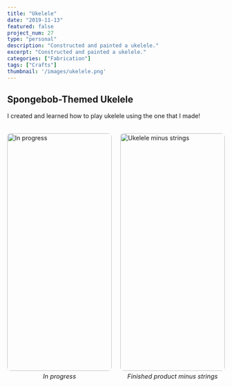 ```yaml
---
title: "Ukelele"
date: "2019-11-13"
featured: false
project_num: 27
type: "personal"
description: "Constructed and painted a ukelele."
excerpt: "Constructed and painted a ukelele."
categories: ["Fabrication"]
tags: ["Crafts"]
thumbnail: '/images/ukelele.png'
---
```

## Spongebob-Themed Ukelele
I created and learned how to play ukelele using the one that I made!
<div class="photo-row">
  <figure>
    <img src="/images/ukelele-constructing.jpg" alt="In progress">
    <figcaption>In progress</figcaption>
  </figure>
  <figure>
    <img src="/images/ukelele.png" alt="Ukelele minus strings">
    <figcaption>Finished product minus strings</figcaption>
  </figure>
</div>

<style>
.photo-row {
  display: grid;
  grid-template-columns: repeat(2, 1fr);
  gap: 20px;
  align-items: start;
  margin: 2rem 0;
}

.photo-row figure {
  margin: 0 !important;
  display: flex;
  flex-direction: column;
  align-items: center;
  gap: 4px; /* Adjust this value - try 0px, 2px, 4px, etc. */
}

.photo-row img {
  width: 100%;
  height: 550px;
  object-fit: cover;
  object-position: center;
  border-radius: 8px;
  margin: 0 !important; /* Override any markdown img margins */
  margin-bottom: 0 !important; /* Specifically override bottom margin */
}

/* Target figcaption more specifically */
.photo-row figure figcaption {
  font-style: italic;
  font-size: 0.9rem;
  color: var(--color-text-muted);
  text-align: center;
  margin: 0 !important; /* Override all margins */
  margin-top: 0 !important; /* Specifically override top margin */
  margin-bottom: 0 !important; /* Specifically override bottom margin */
  padding: 0 !important; /* Override any padding */
}

/* Responsive: stack on mobile */
@media (max-width: 768px) {
  .photo-row {
    grid-template-columns: 1fr;
  }
  
  .photo-row img {
    height: 200px;
  }
}
</style>